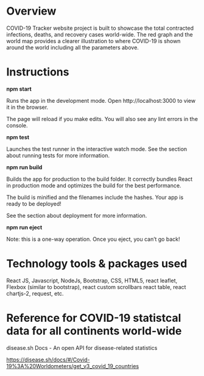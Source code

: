 # Overview

COVID-19 Tracker website project is built to showcase the total contracted infections, deaths, and recovery cases world-wide. The red graph and the world map provides a clearer illustration to where COVID-19 is shown around the world including all the parameters above.

# Instructions

<strong> npm start</strong>

Runs the app in the development mode.
Open http://localhost:3000 to view it in the browser.

The page will reload if you make edits.
You will also see any lint errors in the console.

<strong> npm test </strong>

Launches the test runner in the interactive watch mode.
See the section about running tests for more information.

<strong> npm run build </strong>

Builds the app for production to the build folder.
It correctly bundles React in production mode and optimizes the build for the best performance.

The build is minified and the filenames include the hashes.
Your app is ready to be deployed!

See the section about deployment for more information.

<strong> npm run eject</strong>

Note: this is a one-way operation. Once you eject, you can’t go back!

# Technology tools & packages used

React JS, Javascript, NodeJs, Bootstrap, CSS, HTML5, react leaflet, Flexbox (similar to bootstrap), react custom scrollbars
react table, react chartjs-2, request, etc.

# Reference for COVID-19 statistcal data for all continents world-wide

disease.sh Docs - An open API for disease-related statistics

https://disease.sh/docs/#/Covid-19%3A%20Worldometers/get_v3_covid_19_countries
